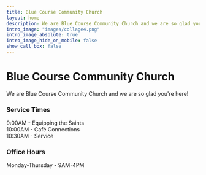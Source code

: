 ```yaml
---
title: Blue Course Community Church
layout: home
description: We are Blue Course Community Church and we are so glad you're here!
intro_image: "images/collage4.png"
intro_image_absolute: true
intro_image_hide_on_mobile: false
show_call_box: false
---
```


# Blue Course Community Church

We are Blue Course Community Church and we are so glad you're here!

### Service Times

9:00AM - Equipping the Saints<br/>
10:00AM - Café Connections<br/>
10:30AM - Service

### Office Hours

Monday-Thursday - 9AM-4PM